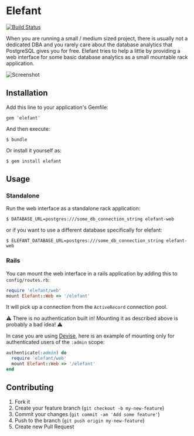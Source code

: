 # Elefant

[![Build Status](https://travis-ci.org/defsprite/elefant.svg?branch=master)](https://travis-ci.org/defsprite/elefant)

When you are running a small / medium sized project, there is usually not a dedicated DBA and you rarely care about the database analytics that PostgreSQL gives you for free.
Elefant tries to help a little by providing a web interface for some basic database analytics as a small mountable rack application.

![Screenshot](https://raw.githubusercontent.com/defsprite/elefant/master/web/public/img/screenshot.png)

## Installation

Add this line to your application's Gemfile:

    gem 'elefant'

And then execute:

    $ bundle

Or install it yourself as:

    $ gem install elefant

## Usage

### Standalone

Run the web interface as a standalone rack application:

    $ DATABASE_URL=postgres:///some_db_connection_string elefant-web
    
or if you want to use a different database specifically for elefant:

    $ ELEFANT_DATABASE_URL=postgres:///some_db_connection_string elefant-web

### Rails
    
You can mount the web interface in a rails application by adding this to `config/routes.rb`:

```ruby
require 'elefant/web'
mount Elefant::Web => '/elefant'
```
It will pick up a connection from the `ActiveRecord` connection pool.

:warning: There is no authentication built in! Mounting it as described above is probably a bad idea! :warning:

In case you are using [Devise](https://github.com/plataformatec/devise), here is an example of mounting only for 
authenticated users of the `:admin` scope:

```ruby
authenticate(:admin) do
  require 'elefant/web'
  mount Elefant::Web => '/elefant'
end 
```

## 

## Contributing

1. Fork it
2. Create your feature branch (`git checkout -b my-new-feature`)
3. Commit your changes (`git commit -am 'Add some feature'`)
4. Push to the branch (`git push origin my-new-feature`)
5. Create new Pull Request
